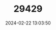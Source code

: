 ---
title: "29429"
category: "Diploderma luei"
draft: false
date: 2024-02-22 13:03:50
languages:
  Chinese: ["宜兰攀蜥"]
---